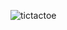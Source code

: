 ![tictactoe](https://github.com/AnshThakur99/tictactoe/assets/107205635/8126ed8e-a3dd-4833-980d-806380cc91e3)
